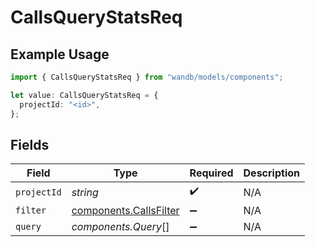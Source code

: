 # CallsQueryStatsReq

## Example Usage

```typescript
import { CallsQueryStatsReq } from "wandb/models/components";

let value: CallsQueryStatsReq = {
  projectId: "<id>",
};
```

## Fields

| Field                                                            | Type                                                             | Required                                                         | Description                                                      |
| ---------------------------------------------------------------- | ---------------------------------------------------------------- | ---------------------------------------------------------------- | ---------------------------------------------------------------- |
| `projectId`                                                      | *string*                                                         | :heavy_check_mark:                                               | N/A                                                              |
| `filter`                                                         | [components.CallsFilter](../../models/components/callsfilter.md) | :heavy_minus_sign:                                               | N/A                                                              |
| `query`                                                          | *components.Query*[]                                             | :heavy_minus_sign:                                               | N/A                                                              |